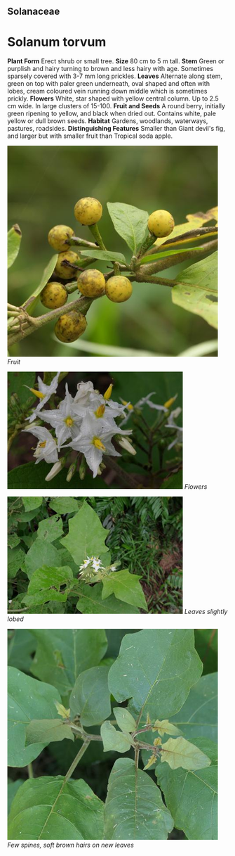 ## Solanaceae
# Solanum torvum
 **Plant Form** Erect shrub or small tree. **Size** 80 cm to 5 m tall. **Stem** Green or purplish and hairy turning to brown and less hairy with age. Sometimes sparsely covered with 3-7 mm long prickles. **Leaves** Alternate along stem, green on top with paler green underneath, oval shaped and often with lobes, cream coloured vein running down middle which is sometimes prickly. **Flowers** White, star shaped with yellow central column. Up to 2.5 cm wide. In large clusters of 15-100. **Fruit and Seeds** A round berry, initially green ripening to yellow, and black when dried out. Contains white, pale yellow or dull brown seeds. **Habitat** Gardens, woodlands, waterways, pastures, roadsides. **Distinguishing Features** Smaller than Giant devil's fig, and larger but with smaller fruit than Tropical soda apple.


![Fruit](88184_P1233750.jpg)
 *Fruit* 

![Flowers](7078_IMGP5456.jpg)
 *Flowers* 

![Leaves slightly lobed](7076_IMGP5454.jpg)
 *Leaves slightly lobed* 

![Few spines, soft brown hairs on new leaves](89059_P1222137.jpg)
 *Few spines, soft brown hairs on new leaves* 


